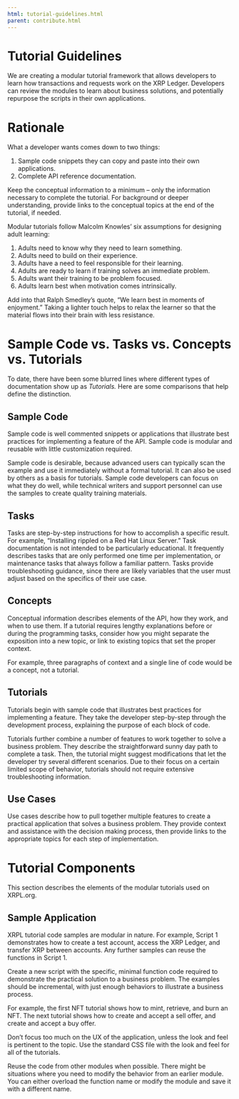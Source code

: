```yaml
---
html: tutorial-guidelines.html
parent: contribute.html
---
```


# Tutorial Guidelines

We are creating a modular tutorial framework that allows developers to learn how transactions and requests work on the XRP Ledger. Developers can review the modules to learn about business solutions, and potentially repurpose the scripts in their own applications.


# Rationale

What a developer wants comes down to two things:

1. Sample code snippets they can copy and paste into their own applications.
2. Complete API reference documentation.

Keep the conceptual information to a minimum – only the information necessary to complete the tutorial. For background or deeper understanding, provide links to the conceptual topics at the end of the tutorial, if needed.

Modular tutorials follow Malcolm Knowles’ six assumptions for designing adult learning:

1. Adults need to know why they need to learn something.
2. Adults need to build on their experience.
3. Adults have a need to feel responsible for their learning.
4. Adults are ready to learn if training solves an immediate problem.
5. Adults want their training to be problem focused.
6. Adults learn best when motivation comes intrinsically.

Add into that Ralph Smedley’s quote, “We learn best in moments of enjoyment.” Taking a lighter touch helps to relax the learner so that the material flows into their brain with less resistance.


# Sample Code vs. Tasks vs. Concepts vs. Tutorials

To date, there have been some blurred lines where different types of documentation show up as _Tutorials._ Here are some comparisons that help define the distinction.


## Sample Code

Sample code is well commented snippets or applications that illustrate best practices for implementing a feature of the API. Sample code is modular and reusable with little customization required. 

Sample code is desirable, because advanced users can typically scan the example and use it immediately without a formal tutorial. It can also be used by others as a basis for tutorials. Sample code developers can focus on what they do well, while technical writers and support personnel can use the samples to create quality training materials.


## Tasks

Tasks are step-by-step instructions for how to accomplish a specific result. For example, “Installing rippled on a Red Hat Linux Server.” Task documentation is not intended to be particularly educational. It frequently describes tasks that are only performed one time per implementation, or maintenance tasks that always follow a familiar pattern. Tasks provide troubleshooting guidance, since there are likely variables that the user must adjust based on the specifics of their use case.


## Concepts

Conceptual information describes elements of the API, how they work, and when to use them. If a tutorial requires lengthy explanations before or during the programming tasks, consider how you might separate the exposition into a new topic, or link to existing topics that set the proper context. 

For example, three paragraphs of context and a single line of code would be a concept, not a tutorial.


## Tutorials

Tutorials begin with sample code that illustrates best practices for implementing a feature. They take the developer step-by-step through the development process, explaining the purpose of each block of code.

Tutorials further combine a number of features to work together to solve a business problem. They describe the straightforward sunny day path to complete a task. Then, the tutorial might suggest modifications that let the developer try several different scenarios. Due to their focus on a certain limited scope of behavior, tutorials should not require extensive troubleshooting information.


## Use Cases

Use cases describe how to pull together multiple features to create a practical application that solves a business problem. They provide context and assistance with the decision making process, then provide links to the appropriate topics for each step of implementation. 


# Tutorial Components

This section describes the elements of the modular tutorials used on XRPL.org.


## Sample Application

XRPL tutorial code samples are modular in nature. For example, Script 1 demonstrates how to create a test account, access the XRP Ledger, and transfer XRP between accounts. Any further samples can reuse the functions in Script 1.

Create a new script with the specific, minimal function code required to demonstrate the practical solution to a business problem. The examples should be incremental, with just enough behaviors to illustrate a business process.

For example, the first NFT tutorial shows how to mint, retrieve, and burn an NFT. The next tutorial shows how to create and accept a sell offer, and create and accept a buy offer.

Don’t focus too much on the UX of the application, unless the look and feel is pertinent to the topic. Use the standard CSS file with the look and feel for all of the tutorials.

Reuse the code from other modules when possible. There might be situations where you need to modify the behavior from an earlier module. You can either overload the function name or modify the module and save it with a different name.


